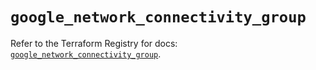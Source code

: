 # `google_network_connectivity_group`

Refer to the Terraform Registry for docs: [`google_network_connectivity_group`](https://registry.terraform.io/providers/hashicorp/google/6.49.0/docs/resources/network_connectivity_group).
